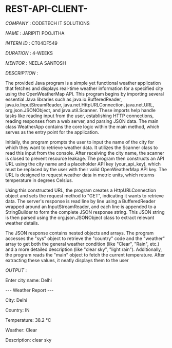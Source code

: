 # REST-API-CLIENT-

*COMPANY* : CODETECH IT SOLUTIONS

*NAME* : JARIPITI POOJITHA

*INTERN ID* : CT04DF549

*DURATION* : 4-WEEKS

*MENTOR* : NEELA SANTOSH

*DESCRIPTION* :

The provided Java program is a simple yet functional weather application that fetches and displays real-time weather information for a specified city using the OpenWeatherMap API. This program begins by importing several essential Java libraries such as java.io.BufferedReader, java.io.InputStreamReader, java.net.HttpURLConnection, java.net.URL, org.json.JSONObject, and java.util.Scanner. These imports help handle tasks like reading input from the user, establishing HTTP connections, reading responses from a web server, and parsing JSON data. The main class WeatherApp contains the core logic within the main method, which serves as the entry point for the application.

Initially, the program prompts the user to input the name of the city for which they want to retrieve weather data. It utilizes the Scanner class to read this input from the console. After receiving the city name, the scanner is closed to prevent resource leakage. The program then constructs an API URL using the city name and a placeholder API key (your_api_key), which must be replaced by the user with their valid OpenWeatherMap API key. The URL is designed to request weather data in metric units, which returns temperature in degrees Celsius.

Using this constructed URL, the program creates a HttpURLConnection object and sets the request method to "GET", indicating it wants to retrieve data. The server's response is read line by line using a BufferedReader wrapped around an InputStreamReader, and each line is appended to a StringBuilder to form the complete JSON response string. This JSON string is then parsed using the org.json.JSONObject class to extract relevant weather details.

The JSON response contains nested objects and arrays. The program accesses the "sys" object to retrieve the "country" code and the "weather" array to get both the general weather condition (like "Clear", "Rain", etc.) and a more detailed description (like "clear sky", "light rain"). Additionally, the program reads the "main" object to fetch the current temperature. After extracting these values, it neatly displays them to the user

*OUTPUT* :

Enter city name: Delhi

--- Weather Report ---

City: Delhi

Country: IN

Temperature: 38.2 °C

Weather: Clear

Description: clear sky 


